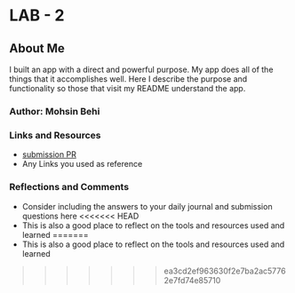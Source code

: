 # LAB - 2

## About Me

I built an app with a direct and powerful purpose. My app does all of the things that it accomplishes well. Here  I describe the purpose and functionality so those that visit my README understand the app.

### Author: Mohsin Behi

### Links and Resources
* [submission PR](http://xyz.com)
* Any Links you used as reference

### Reflections and Comments
* Consider including the answers to your daily journal and submission questions here
<<<<<<< HEAD
* This is also a good place to reflect on the tools and resources used and learned
=======
* This is also a good place to reflect on the tools and resources used and learned
>>>>>>> ea3cd2ef963630f2e7ba2ac57762e7fd74e85710
